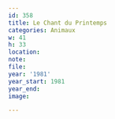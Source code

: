 ```yaml
---
id: 358
title: Le Chant du Printemps
categories: Animaux
w: 41
h: 33
location:
note:
file:
year: '1981'
year_start: 1981
year_end:
image:

---
```

